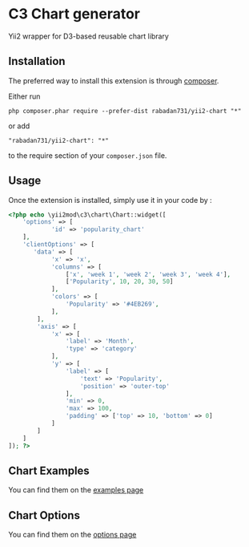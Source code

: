 C3 Chart generator
===============================================
Yii2 wrapper for D3-based reusable chart library
 
Installation 
------------

The preferred way to install this extension is through [composer](http://getcomposer.org/download/).

Either run

```
php composer.phar require --prefer-dist rabadan731/yii2-chart "*"
```

or add

```
"rabadan731/yii2-chart": "*"
```

to the require section of your `composer.json` file.


Usage
-----

Once the extension is installed, simply use it in your code by  :

```php
<?php echo \yii2mod\c3\chart\Chart::widget([
    'options' => [
            'id' => 'popularity_chart'
    ],
    'clientOptions' => [
       'data' => [
            'x' => 'x',
            'columns' => [
                ['x', 'week 1', 'week 2', 'week 3', 'week 4'],
                ['Popularity', 10, 20, 30, 50]
            ],
            'colors' => [
                'Popularity' => '#4EB269',
            ],
        ],
        'axis' => [
            'x' => [
                'label' => 'Month',
                'type' => 'category'
            ],
            'y' => [
                'label' => [
                    'text' => 'Popularity',
                    'position' => 'outer-top'
                ],
                'min' => 0,
                'max' => 100,
                'padding' => ['top' => 10, 'bottom' => 0]
            ]
        ]
    ]
]); ?>
```

Chart Examples 
----------------
You can find them on the [examples page](http://c3js.org/examples.html)


Chart Options 
----------------
You can find them on the [options page](http://c3js.org/reference.html)
